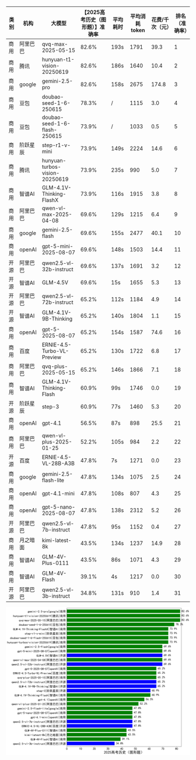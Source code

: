 
|类别|机构|大模型|【2025高考历史（图形题）】准确率|平均耗时|平均消耗token|花费/千次（元）|排名（准确率）|
|---|---|-----|-------------------|-------|-----------|-----------|-----------|
|商用|阿里巴巴|qvq-max-2025-05-15|82.6%|193s|1791|39.3|1|
|商用|腾讯|hunyuan-t1-vision-20250619|82.6%|186s|1640|10.4|2|
|商用|google|gemini-2.5-pro|82.6%|158s|2675|174.8|3|
|商用|豆包|doubao-seed-1-6-250615|78.3%|/|1115|3.0|4|
|商用|豆包|doubao-seed-1-6-flash-250615|73.9%|/|1033|0.5|5|
|商用|阶跃星辰|step-r1-v-mini|73.9%|149s|2224|14.6|6|
|商用|腾讯|hunyuan-turbos-vision-20250619|73.9%|235s|990|5.0|7|
|商用|智谱AI|GLM-4.1V-Thinking-FlashX|73.9%|116s|1915|3.8|8|
|商用|阿里巴巴|qwen-vl-max-2025-04-08|69.6%|129s|1215|6.4|9|
|商用|google|gemini-2.5-flash|69.6%|155s|2477|40.1|10|
|商用|openAI|gpt-5-mini-2025-08-07|69.6%|148s|1503|14.4|11|
|开源|阿里巴巴|qwen2.5-vl-32b-instruct|69.6%|137s|1691|3.2|12|
|开源|智谱AI|GLM-4.5V|69.6%|15s|1655|5.3|13|
|开源|阿里巴巴|qwen2.5-vl-72b-instruct|65.2%|112s|1184|4.9|14|
|开源|智谱AI|GLM-4.1V-9B-Thinking|65.2%|140s|1804|1.1|15|
|商用|openAI|gpt-5-2025-08-07|65.2%|154s|1587|74.6|16|
|商用|百度|ERNIE-4.5-Turbo-VL-Preview|65.2%|130s|1722|6.8|17|
|商用|阿里巴巴|qvq-plus-2025-05-15|65.2%|146s|1866|7.1|18|
|商用|智谱AI|GLM-4.1V-Thinking-Flash|60.9%|99s|1746|0.0|19|
|开源|阶跃星辰|step-3|60.9%|77s|1460|5.3|20|
|商用|openAI|gpt-4.1|56.5%|87s|898|25.5|21|
|商用|阿里巴巴|qwen-vl-plus-2025-01-25|52.2%|105s|984|2.2|22|
|开源|百度|ERNIE-4.5-VL-28B-A3B|47.8%|7s|1271|0.0|23|
|商用|google|gemini-2.5-flash-lite|47.8%|134s|1075|2.5|24|
|商用|openAI|gpt-4.1-mini|47.8%|108s|807|4.3|25|
|商用|openAI|gpt-5-nano-2025-08-07|47.8%|138s|2312|5.2|26|
|开源|阿里巴巴|qwen2.5-vl-7b-instruct|47.8%|95s|1152|0.4|27|
|商用|月之暗面|kimi-latest-8k|43.5%|134s|1237|14.9|28|
|商用|智谱AI|GLM-4V-Plus-0111|43.5%|86s|1071|4.3|29|
|商用|智谱AI|GLM-4V-Flash|39.1%|4s|1217|0.0|30|
|开源|阿里巴巴|qwen2.5-vl-3b-instruct|34.8%|131s|910|1.4|31|


![lin](../pic/2025高考历史（图形题）.png)